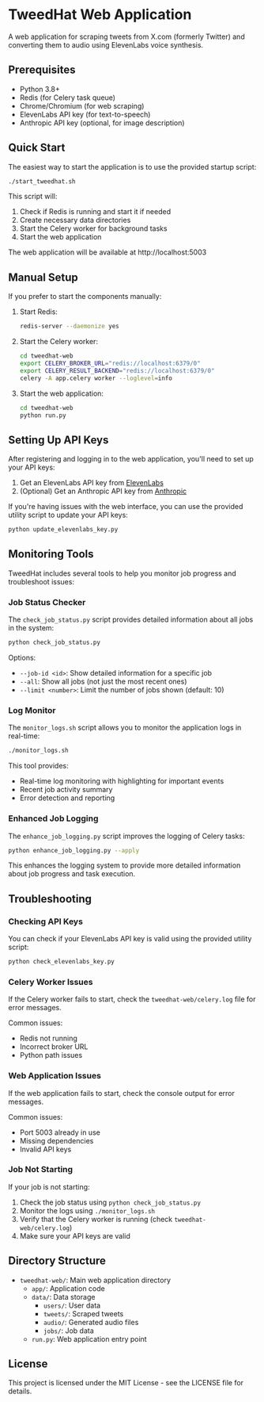 # TweedHat Web Application

A web application for scraping tweets from X.com (formerly Twitter) and converting them to audio using ElevenLabs voice synthesis.

## Prerequisites

- Python 3.8+
- Redis (for Celery task queue)
- Chrome/Chromium (for web scraping)
- ElevenLabs API key (for text-to-speech)
- Anthropic API key (optional, for image description)

## Quick Start

The easiest way to start the application is to use the provided startup script:

```bash
./start_tweedhat.sh
```

This script will:
1. Check if Redis is running and start it if needed
2. Create necessary data directories
3. Start the Celery worker for background tasks
4. Start the web application

The web application will be available at http://localhost:5003

## Manual Setup

If you prefer to start the components manually:

1. Start Redis:
   ```bash
   redis-server --daemonize yes
   ```

2. Start the Celery worker:
   ```bash
   cd tweedhat-web
   export CELERY_BROKER_URL="redis://localhost:6379/0"
   export CELERY_RESULT_BACKEND="redis://localhost:6379/0"
   celery -A app.celery worker --loglevel=info
   ```

3. Start the web application:
   ```bash
   cd tweedhat-web
   python run.py
   ```

## Setting Up API Keys

After registering and logging in to the web application, you'll need to set up your API keys:

1. Get an ElevenLabs API key from [ElevenLabs](https://elevenlabs.io/)
2. (Optional) Get an Anthropic API key from [Anthropic](https://www.anthropic.com/)

If you're having issues with the web interface, you can use the provided utility script to update your API keys:

```bash
python update_elevenlabs_key.py
```

## Monitoring Tools

TweedHat includes several tools to help you monitor job progress and troubleshoot issues:

### Job Status Checker

The `check_job_status.py` script provides detailed information about all jobs in the system:

```bash
python check_job_status.py
```

Options:
- `--job-id <id>`: Show detailed information for a specific job
- `--all`: Show all jobs (not just the most recent ones)
- `--limit <number>`: Limit the number of jobs shown (default: 10)

### Log Monitor

The `monitor_logs.sh` script allows you to monitor the application logs in real-time:

```bash
./monitor_logs.sh
```

This tool provides:
- Real-time log monitoring with highlighting for important events
- Recent job activity summary
- Error detection and reporting

### Enhanced Job Logging

The `enhance_job_logging.py` script improves the logging of Celery tasks:

```bash
python enhance_job_logging.py --apply
```

This enhances the logging system to provide more detailed information about job progress and task execution.

## Troubleshooting

### Checking API Keys

You can check if your ElevenLabs API key is valid using the provided utility script:

```bash
python check_elevenlabs_key.py
```

### Celery Worker Issues

If the Celery worker fails to start, check the `tweedhat-web/celery.log` file for error messages.

Common issues:
- Redis not running
- Incorrect broker URL
- Python path issues

### Web Application Issues

If the web application fails to start, check the console output for error messages.

Common issues:
- Port 5003 already in use
- Missing dependencies
- Invalid API keys

### Job Not Starting

If your job is not starting:

1. Check the job status using `python check_job_status.py`
2. Monitor the logs using `./monitor_logs.sh`
3. Verify that the Celery worker is running (check `tweedhat-web/celery.log`)
4. Make sure your API keys are valid

## Directory Structure

- `tweedhat-web/`: Main web application directory
  - `app/`: Application code
  - `data/`: Data storage
    - `users/`: User data
    - `tweets/`: Scraped tweets
    - `audio/`: Generated audio files
    - `jobs/`: Job data
  - `run.py`: Web application entry point

## License

This project is licensed under the MIT License - see the LICENSE file for details. 